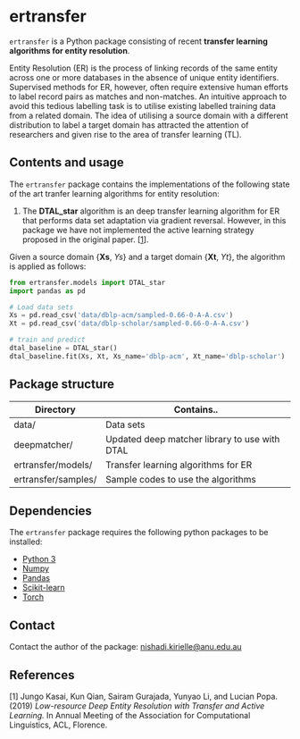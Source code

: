 # ertransfer

`ertransfer` is a Python package consisting of recent **transfer learning 
algorithms for entity resolution**.

Entity Resolution (ER) is the process of linking records of the same entity 
across one or more databases in the absence of unique entity identifiers. 
Supervised methods for ER, however, often require extensive human efforts to 
label record pairs as matches and non-matches. An intuitive approach to avoid
this tedious labelling task is to utilise existing labelled training data 
from a related domain. The idea of utilising a source domain with a different 
distribution to label a target domain has attracted the attention of researchers 
and given rise to the area of transfer learning (TL). 


## Contents and usage

The `ertransfer` package contains the implementations of the following state 
of the art tranfer learning algorithms for entity resolution:

1. The **DTAL_star** algorithm is an deep transfer learning algorithm for ER 
that performs data set adaptation via gradient reversal. However, in this 
package we have not implemented the active learning strategy proposed in the 
original paper. [[1](https://arxiv.org/pdf/1906.08042.pdf)].

Given a source domain {**Xs**, *Ys*} and a target domain {**Xt**, *Yt*}, the
 algorithm is applied as follows:
  
```python
from ertransfer.models import DTAL_star
import pandas as pd

# Load data sets
Xs = pd.read_csv('data/dblp-acm/sampled-0.66-0-A-A.csv')
Xt = pd.read_csv('data/dblp-scholar/sampled-0.66-0-A-A.csv')

# train and predict
dtal_baseline = DTAL_star()
dtal_baseline.fit(Xs, Xt, Xs_name='dblp-acm', Xt_name='dblp-scholar')

```

## Package structure
| Directory | Contains.. |
|---------------------|--------------------------------------------------------|
| data/               | Data sets 
| deepmatcher/        | Updated deep matcher library to use with DTAL |
| ertransfer/models/  | Transfer learning algorithms for ER           |
| ertransfer/samples/ | Sample codes to use the algorithms           |


## Dependencies

The `ertransfer` package requires the following python packages to be installed:
- [Python 3](http://www.python.org)
- [Numpy](http://www.numpy.org)
- [Pandas](http://www.scipy.org)
- [Scikit-learn](https://scikit-learn.org/stable/)
- [Torch](https://pytorch.org/)


## Contact

Contact the author of the package: [nishadi.kirielle@anu.edu.au](mailto:nishadi.kirielle@anu.edu.au)


## References

[1] Jungo Kasai, Kun Qian, Sairam Gurajada, Yunyao Li, and Lucian Popa. (2019) 
*Low-resource Deep Entity Resolution with Transfer and Active Learning.* 
In Annual Meeting of the Association for Computational Linguistics, ACL, 
Florence.

